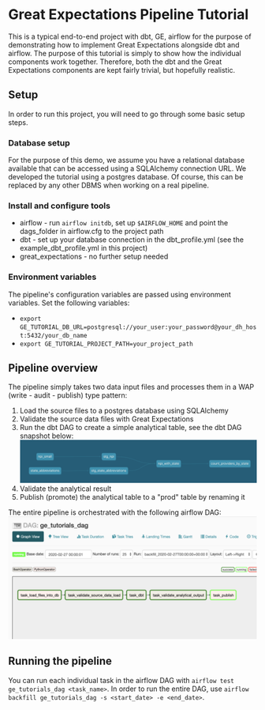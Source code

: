 # Great Expectations Pipeline Tutorial
This is a typical end-to-end project with dbt, GE, airflow for the purpose of demonstrating how to implement Great Expectations alongside dbt and airflow. The purpose of this tutorial is simply to show how the individual components work together. Therefore, both the dbt and the Great Expectations components are kept fairly trivial, but hopefully realistic.

## Setup

In order to run this project, you will need to go through some basic setup steps.

### Database setup
For the purpose of this demo, we assume you have a relational database available that can be accessed using a SQLAlchemy connection URL. We developed the tutorial using a postgres database. Of course, this can be replaced by any other DBMS when working on a real pipeline.

### Install and configure tools
* airflow - run `airflow initdb`, set up `$AIRFLOW_HOME` and point the dags_folder in airflow.cfg to the project path
* dbt - set up your database connection in the dbt_profile.yml (see the example_dbt_profile.yml in this project)
* great_expectations - no further setup needed

### Environment variables

The pipeline's configuration variables are passed using environment variables. Set the following variables:
* `export GE_TUTORIAL_DB_URL=postgresql://your_user:your_password@your_dh_host:5432/your_db_name`
* `export GE_TUTORIAL_PROJECT_PATH=your_project_path`


## Pipeline overview

The pipeline simply takes two data input files and processes them in a WAP (write - audit - publish) type pattern:
1. Load the source files to a postgres database using SQLAlchemy
2. Validate the source data files with Great Expectations
3. Run the dbt DAG to create a simple analytical table, see the dbt DAG snapshot below:
![The dbt DAG](dbt_dag.png)
4. Validate the analytical result
5. Publish (promote) the analytical table to a "prod" table by renaming it

The entire pipeline is orchestrated with the following airflow DAG:
![The airflow DAG](airflow_dag.png)

## Running the pipeline

You can run each individual task in the airflow DAG with `airflow test ge_tutorials_dag <task_name>`.
In order to run the entire DAG, use `airflow backfill ge_tutorials_dag -s <start_date> -e <end_date>`.


